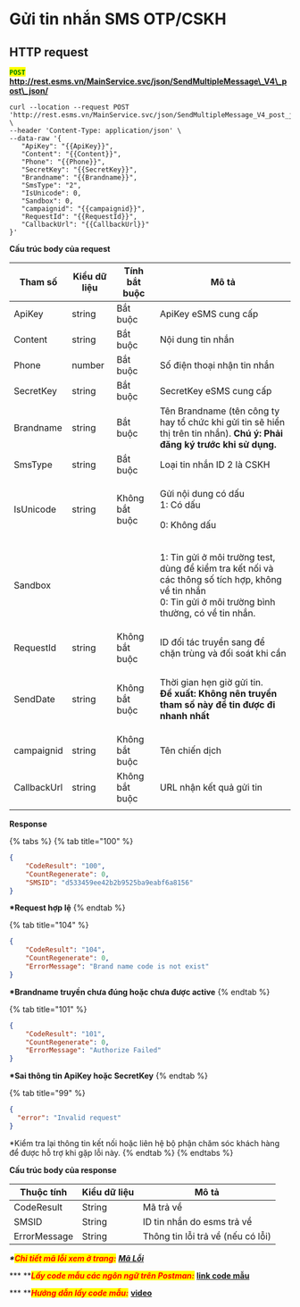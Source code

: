 # Gửi tin nhắn SMS OTP/CSKH



## HTTP request

<mark style="color:green;">**`POST`**</mark> **http://rest.esms.vn/MainService.svc/json/SendMultipleMessage\_V4\_post\_json/**

```
curl --location --request POST 'http://rest.esms.vn/MainService.svc/json/SendMultipleMessage_V4_post_json/' \
--header 'Content-Type: application/json' \
--data-raw '{
   "ApiKey": "{{ApiKey}}",
   "Content": "{{Content}}",
   "Phone": "{{Phone}}",
   "SecretKey": "{{SecretKey}}",
   "Brandname": "{{Brandname}}",
   "SmsType": "2",
   "IsUnicode": 0,
   "Sandbox": 0,
   "campaignid": "{{campaignid}}",
   "RequestId": "{{RequestId}}",
   "CallbackUrl": "{{CallbackUrl}}"
}'
```



**Cấu trúc body của request**

| Tham số     | Kiểu dữ liệu | Tính bắt buộc  | Mô tả                                                                                                                                                              |
| ----------- | ------------ | -------------- | ------------------------------------------------------------------------------------------------------------------------------------------------------------------ |
| ApiKey      | string       | Bắt buộc       | ApiKey eSMS cung cấp                                                                                                                                               |
| Content     | string       | Bắt buộc       | Nội dung tin nhắn                                                                                                                                                  |
| Phone       | number       | Bắt buộc       | Số điện thoại nhận tin nhắn                                                                                                                                        |
| SecretKey   | string       | Bắt buộc       | SecretKey eSMS cung cấp                                                                                                                                            |
| Brandname   | string       | Bắt buộc       | Tên Brandname (tên công ty hay tổ chức khi gửi tin sẽ hiển thị trên tin nhắn). **Chú ý: Phải đăng ký trước khi sử dụng.**                                          |
| SmsType     | string       | Bắt buộc       | Loại tin nhắn ID 2 là CSKH                                                                                                                                         |
| IsUnicode   | string       | Không bắt buộc | <p>Gửi nội dung có dấu<br>1: Có dấu </p><p>0: Không dấu</p>                                                                                                        |
| Sandbox     |              |                | <p>1: Tin gửi ở môi trường test, dùng để kiểm tra kết nối và các thông số tích hợp, không về tin nhắn <br>0: Tin gửi ở môi trường bình thường, có về tin nhắn.</p> |
| RequestId   | string       | Không bắt buộc | ID đối tác truyền sang để chặn trùng và đối soát khi cần                                                                                                           |
| SendDate    | string       | Không bắt buộc | <p>Thời gian hẹn giờ gửi tin.<br><strong>Đề xuất: Không nên truyền tham số này để tin được đi nhanh nhất</strong></p>                                              |
| campaignid  | string       | Không bắt buộc | Tên chiến dịch                                                                                                                                                     |
| CallbackUrl | string       | Không bắt buộc | URL nhận kết quả gửi tin                                                                                                                                           |
|             |              |                |                                                                                                                                                                    |

**Response**

{% tabs %}
{% tab title="100" %}
```json
{
    "CodeResult": "100",
    "CountRegenerate": 0,
    "SMSID": "d533459ee42b2b9525ba9eabf6a8156"
}
```

**\*Request hợp lệ**
{% endtab %}

{% tab title="104" %}
```json
{
    "CodeResult": "104",
    "CountRegenerate": 0,
    "ErrorMessage": "Brand name code is not exist"
}
```

**\*Brandname truyền chưa đúng hoặc chưa được active**
{% endtab %}

{% tab title="101" %}
```json
{
    "CodeResult": "101",
    "CountRegenerate": 0,
    "ErrorMessage": "Authorize Failed"
}
```

**\*Sai thông tin ApiKey hoặc SecretKey**
{% endtab %}

{% tab title="99" %}
```json
{
  "error": "Invalid request"
}
```

\*Kiểm tra lại thông tin kết nối hoặc liên hệ bộ phận chăm sóc khách hàng để được hỗ trợ khi gặp lỗi này.
{% endtab %}
{% endtabs %}



**Cấu trúc body của response**

| Thuộc tính   | Kiểu dữ liệu | Mô tả                             |
| ------------ | ------------ | --------------------------------- |
| CodeResult   | String       | Mã trả về                         |
| SMSID        | String       | ID tin nhắn do esms trả về        |
| ErrorMessage | String       | Thông tin lỗi trả về (nếu có lỗi) |

_**\***<mark style="color:red;">**Chi tiết mã lỗi xem ở trang:**</mark>_ [_**Mã Lỗi**_](../ham-gui-tin-nhan-zns/ham-gui-tin-nhan-zns-moi-khach-hang-mot-noi-dung.md)

**\* **_<mark style="color:red;">**Lấy code mẫu các ngôn ngữ trên Postman:**</mark>_ [**link code mẫu**](https://postman.esms.vn/#b62c8cec-0728-4402-bb6a-4ee272fe73fc)

**\* **_<mark style="color:red;">**Hướng dẫn lấy code mẫu:**</mark>_ [**video**](https://esms.vn/)
